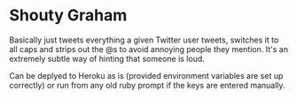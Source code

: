 Shouty Graham
=============

Basically just tweets everything a given Twitter user tweets, switches it to all caps and strips out the @s to avoid annoying people they mention. It's an extremely subtle way of hinting that someone is loud.

Can be deplyed to Heroku as is (provided environment variables are set up correctly) or run from any old ruby prompt if the keys are entered manually.
